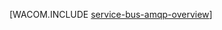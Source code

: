 <properties linkid="develop-net-how-to-guides-service-bus-amqp-overview" urlDisplayName="Service Bus AMQP Overview" pageTitle="Service Bus AMQP 概述 - Azure " metaKeywords="" description="了解如何在 Azure 中使用高级消息队列协议 (AMQP) 1.0。" metaCanonical="" services="service-bus" documentationCenter=".NET" title="" authors="sethm" solutions="" manager="" editor="" />
<tags ms.service="service-bus"
    ms.date="02/11/2015"
    wacn.date="04/11/2015"
    />





[WACOM.INCLUDE [service-bus-amqp-overview](../includes/service-bus-amqp-overview.md)]
